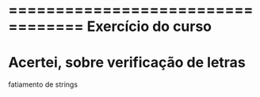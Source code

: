 ==================================
Exercício do curso
======================================
Acertei, sobre verificação de letras
================================
fatiamento de strings
